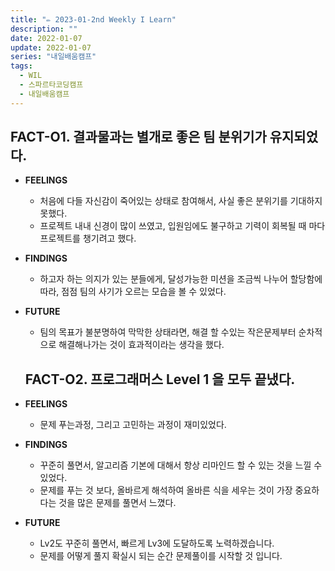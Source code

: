 ```yaml
---
title: "✏️ 2023-01-2nd Weekly I Learn"
description: ""
date: 2022-01-07
update: 2022-01-07
series: "내일배움캠프"
tags:
  - WIL
  - 스파르타코딩캠프
  - 내일배움캠프
---
```


## FACT-O1. 결과물과는 별개로 좋은 팀 분위기가 유지되었다.

- **FEELINGS**

  - 처음에 다들 자신감이 죽어있는 상태로 참여해서, 사실 좋은 분위기를 기대하지 못했다.
  - 프로젝트 내내 신경이 많이 쓰였고, 입원임에도 불구하고 기력이 회복될 때 마다 프로젝트를 챙기려고 했다.

- **FINDINGS**

  - 하고자 하는 의지가 있는 분들에게, 달성가능한 미션을 조금씩 나누어 할당함에 따라, 점점 팀의 사기가 오르는 모습을 볼 수 있었다.

- **FUTURE**

  - 팀의 목표가 불분명하여 막막한 상태라면, 해결 할 수있는 작은문제부터 순차적으로 해결해나가는 것이 효과적이라는 생각을 했다.

  ## FACT-O2. 프로그래머스 Level 1 을 모두 끝냈다.

- **FEELINGS**

  - 문제 푸는과정, 그리고 고민하는 과정이 재미있었다.

- **FINDINGS**

  - 꾸준히 풀면서, 알고리즘 기본에 대해서 항상 리마인드 할 수 있는 것을 느낄 수 있었다.
  - 문제를 푸는 것 보다, 올바르게 해석하여 올바른 식을 세우는 것이 가장 중요하다는 것을 많은 문제를 풀면서 느꼈다.

- **FUTURE**
  - Lv2도 꾸준히 풀면서, 빠르게 Lv3에 도달하도록 노력하겠습니다.
  - 문제를 어떻게 풀지 확실시 되는 순간 문제풀이를 시작할 것 입니다.
